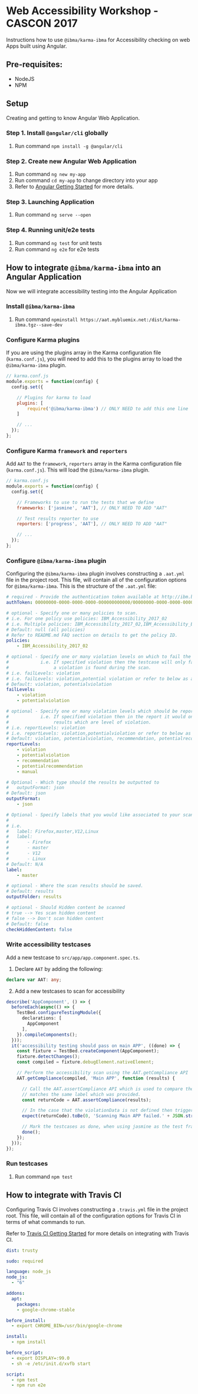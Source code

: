 # Web Accessibility Workshop - CASCON 2017

Instructions how to use `@ibma/karma-ibma` for Accessibility checking on web Apps built using Angular.

## Pre-requisites:
- NodeJS
- NPM

## Setup

Creating and getting to know Angular Web Application.

### Step 1. Install `@angular/cli` globally
1. Run command `npm install -g @angular/cli`

### Step 2. Create new Angular Web Application
1. Run command `ng new my-app`
2. Run command `cd my-app` to change directory into your app
3. Refer to [Angular Getting Started](https://angular.io/guide/quickstart) for more details.

### Step 3. Launching Application
1. Run command `ng serve --open`

### Step 4. Running unit/e2e tests
1. Run command `ng test` for unit tests
1. Run command `ng e2e` for e2e tests

## How to integrate `@ibma/karma-ibma` into an Angular Application

Now we will integrate accessibility testing into the Angular Application

### Install `@ibma/karma-ibma`

1. Run command `npminstall https://aat.mybluemix.net:/dist/karma-ibma.tgz--save-dev`

### Configure Karma plugins

If you are using the plugins array in the Karma configuration file (`karma.conf.js`), you will need to add this to the
plugins array to load the `@ibma/karma-ibma` plugin.

```js
// karma.conf.js
module.exports = function(config) {
  config.set({

    // Plugins for karma to load
    plugins: [
        require('@ibma/karma-ibma') // ONLY NEED to add this one line
    ]

    // ...
  });
};
```

### Configure Karma `framework` and `reporters`

Add `AAT` to the `framework`, `reporters` array in the Karma configuration file (`karma.conf.js`). This will load the `@ibma/karma-ibma` plugin.

```js
// karma.conf.js
module.exports = function(config) {
  config.set({

    // Frameworks to use to run the tests that we define
    frameworks: ['jasmine', 'AAT'], // ONLY NEED TO ADD "AAT" 

    // Test results reporter to use
    reporters: ['progress', 'AAT'], // ONLY NEED TO ADD "AAT" 

    // ...
  });
};
```

### Configure `@ibma/karma-ibma` plugin

Configuring the `@ibma/karma-ibma` plugin involves constructing a `.aat.yml` file in the project root. This file, will contain all of the configuration
options for `@ibma/karma-ibma`. This is the structure of the `.aat.yml` file:

```yml
# required - Provide the authentication token available at http://ibm.biz/a11yToolsDashboard
authToken: 00000000-0000-0000-0000-000000000000/00000000-0000-0000-0000-000000000000

# optional - Specify one or many policies to scan.
# i.e. For one policy use policies: IBM_Accessibility_2017_02
# i.e. Multiple policies: IBM_Accessibility_2017_02,IBM_Accessibility_BETA or refer to below as a list
# Default: null (all policies)
# Refer to README.md FAQ section on details to get the policy ID.
policies:
    - IBM_Accessibility_2017_02

# optional - Specify one or many violation levels on which to fail the test
#            i.e. If specified violation then the testcase will only fail if
#                 a violation is found during the scan.
# i.e. failLevels: violation
# i.e. failLevels: violation,potential violation or refer to below as a list
# Default: violation, potentialviolation
failLevels:
    - violation
    - potentialviolation

# optional - Specify one or many violation levels which should be reported
#            i.e. If specified violation then in the report it would only contain
#                 results which are level of violation.
# i.e. reportLevels: violation
# i.e. reportLevels: violation,potentialviolation or refer to below as a list
# Default: violation, potentialviolation, recommendation, potentialrecommendation, manual
reportLevels:
    - violation
    - potentialviolation
    - recommendation
    - potentialrecommendation
    - manual

# Optional - Which type should the results be outputted to
#   outputFormat: json
# Default: json
outputFormat:
    - json

# Optional - Specify labels that you would like associated to your scan
#
# i.e.
#   label: Firefox,master,V12,Linux
#   label:
#       - Firefox
#       - master
#       - V12
#       - Linux
# Default: N/A
label:
    - master

# optional - Where the scan results should be saved.
# Default: results
outputFolder: results

# optional - Should Hidden content be scanned
# true --> Yes scan hidden content
# false --> Don't scan hidden content
# Default: false
checkHiddenContent: false
```

### Write accessibility testcases

Add a new testcase to `src/app/app.component.spec.ts`.

1. Declare `AAT` by adding the following:

```typescript
declare var AAT: any;
```

2. Add a new testcases to scan for accessibility

```typescript
describe('AppComponent', () => {
  beforeEach(async(() => {
    TestBed.configureTestingModule({
      declarations: [
        AppComponent
      ],
    }).compileComponents();
  }));
  it('accessibility testing should pass on main APP', ((done) => {
    const fixture = TestBed.createComponent(AppComponent);
    fixture.detectChanges();
    const compiled = fixture.debugElement.nativeElement;

    // Perform the accessibility scan using the AAT.getCompliance API
    AAT.getCompliance(compiled, 'Main APP', function (results) {

      // Call the AAT.assertCompliance API which is used to compare the results with baseline object if we can find one that
      // matches the same label which was provided.
      const returnCode = AAT.assertCompliance(results);

      // In the case that the violationData is not defined then trigger an error right away.
      expect(returnCode).toBe(0, 'Scanning Main APP failed.' + JSON.stringify(results));

      // Mark the testcases as done, when using jasmine as the test framework.
      done();
    });
  }));
});
```
### Run testcases
1. Run command `npm test`

## How to integrate with Travis CI

Configuring Travis CI involves constructing a `.travis.yml` file in the project root. This file, will contain all of the configuration
options for Travis CI in terms of what commands to run.

Refer to [Travis CI Getting Started](https://docs.travis-ci.com/user/getting-started) for more details on integrating with Travis CI.

```yml
dist: trusty

sudo: required

language: node_js
node_js:
  - "6"

addons:
  apt:
    packages:
    - google-chrome-stable

before_install:
  - export CHROME_BIN=/usr/bin/google-chrome

install:
  - npm install

before_script:
  - export DISPLAY=:99.0
  - sh -e /etc/init.d/xvfb start

script:
  - npm test
  - npm run e2e
```
